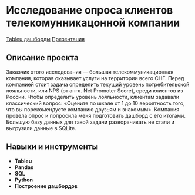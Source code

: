 # Исследование опроса клиентов телекомунникацонной компании

[Tableu дашборды](https://public.tableau.com/views/NPSresearch_17073679811040/Story1?:language=en-GB&:display_count=n&:origin=viz_share_link) [Презентация](https://github.com/ArtBoS/portfolio/blob/main/Project2/NPSv3%20(2).pdf)

## Описание проекта

Заказчик этого исследования — большая телекоммуникационная компания, которая оказывает услуги на территории всего СНГ. Перед компанией стоит задача определить текущий уровень потребительской лояльности, или NPS (от англ. Net Promoter Score), среди клиентов из России.
Чтобы определить уровень лояльности, клиентам задавали классический вопрос: «Оцените по шкале от 1 до 10 вероятность того, что вы порекомендуете компанию друзьям и знакомым».
Компания провела опрос и попросила меня подготовить дашборд с его итогами. Большую базу данных для такой задачи разворачивать не стали и выгрузили данные в SQLite.

## Навыки и инструменты

- **Tableu**
- **Pandas**
- **SQL**
- **Python**
- **Построение дашбордов**
